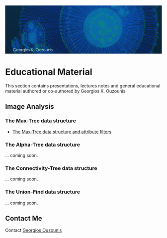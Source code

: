![Georgios K. Ouzounis](./graphics/atlogo1.png)

# Educational Material

This section contains presentations, lectures notes and general educational material authored or co-authored by Georgios K. Ouzounis.

## Image Analysis

### The Max-Tree data structure

- [The Max-Tree data structure and attribute filters](./image-analysis/maxtree.pdf)

### The Alpha-Tree data structure

... coming soon.

### The Connectivity-Tree data structure

... coming soon.

### The Union-Find data structure

... coming soon.




## Contact Me

Contact [Georgios Ouzounis](mailto:georgios.ouzounis@gmail.com)
